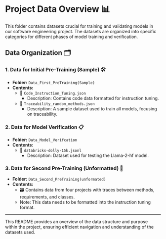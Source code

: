 
# Project Data Overview 📊

This folder contains datasets crucial for training and validating models in our software engineering project. The datasets are organized into specific categories for different phases of model training and verification.

## Data Organization 🗂️

### 1. Data for Initial Pre-Training (Sample) 🛠️
- **Folder:** `Data_First_PreTraining(Sample)`
- **Contents:**
  - 📄 `Code_Instruction_Tuning.json`
    - Description: Contains code data formatted for instruction tuning.
  - 📄 `Traceability_random_methods.json`
    - Description: A sample dataset used to train all models, focusing on traceability.

### 2. Data for Model Verification 📋
- **Folder:** `Data_Model_Verifcation`
- **Contents:**
  - 📄 `databricks-dolly-15k.jsonl`
    - Description: Dataset used for testing the Llama-2-hf model.

### 3. Data for Second Pre-Training (Unformatted) 🧩
- **Folder:** `Data_Second_PreTraining(unformated)`
- **Contents:**
  - 🗃️ Contains data from four projects with traces between methods, requirements, and classes.
  - Note: This data needs to be formatted into the instruction tuning format.

---

This README provides an overview of the data structure and purpose within the project, ensuring efficient navigation and understanding of the datasets used.
